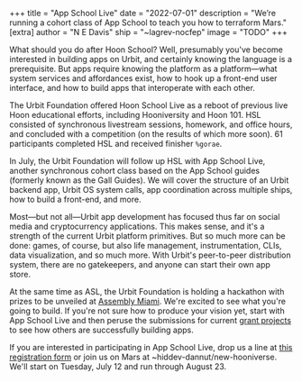 +++
title = "App School Live"
date = "2022-07-01"
description = "We’re running a cohort class of App School to teach you how to terraform Mars."
[extra]
author = "N E Davis"
ship = "~lagrev-nocfep"
image = "TODO"
+++

What should you do after Hoon School?  Well, presumably you've become interested
in building apps on Urbit, and certainly knowing the language is a prerequisite.
But apps require knowing the platform as a platform—what system services and
affordances exist, how to hook up a front-end user interface, and how to build
apps that interoperate with each other.

The Urbit Foundation offered Hoon School Live as a reboot of previous live Hoon
educational efforts, including Hooniversity and Hoon 101.  HSL consisted of
synchronous livestream sessions, homework, and office hours, and concluded with
a competition (on the results of which more soon).  61 participants completed
HSL and received finisher `%gorae`.

In July, the Urbit Foundation will follow up HSL with App School Live, another
synchronous cohort class based on the App School guides (formerly known as the
Gall Guides).  We will cover the structure of an Urbit backend app, Urbit OS
system calls, app coordination across multiple ships, how to build a front-end,
and more.

Most—but not all—Urbit app development has focused thus far on social media and
cryptocurrency applications.  This makes sense, and it's a strength of the
current Urbit platform primitives.  But so much more can be done:  games, of
course, but also life management, instrumentation, CLIs, data visualization, and
so much more.  With Urbit's peer-to-peer distribution system, there are no
gatekeepers, and anyone can start their own app store.

At the same time as ASL, the Urbit Foundation is holding a hackathon with prizes
to be unveiled at [Assembly Miami](https://assembly.urbit.org).  We're excited
to see what you're going to build.  If you're not sure how to produce your
vision yet, start with App School Live and then peruse the submissions for
current [grant projects](https://urbit.org/grants) to see how others are
successfully building apps.

If you are interested in participating in App School Live, drop us a line at
[this registration
form](https://docs.google.com/forms/d/e/1FAIpQLSfxAEdcdaLG_yK3RCOCLLScslcyjhBmAN2qUqHLajwSMgT-lw/viewform)
or join us on Mars at ~hiddev-dannut/new-hooniverse.  We'll start on Tuesday,
July 12 and run through August 23.

